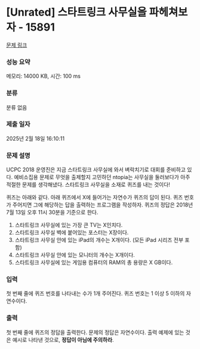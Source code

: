 # [Unrated] 스타트링크 사무실을 파헤쳐보자 - 15891 

[문제 링크](https://www.acmicpc.net/problem/15891) 

### 성능 요약

메모리: 14000 KB, 시간: 100 ms

### 분류

분류 없음

### 제출 일자

2025년 2월 18일 16:10:11

### 문제 설명

<p>UCPC 2018 운영진은 지금 스타트링크 사무실에 와서 벼락치기로 대회를 준비하고 있다. 예비소집용 문제로 무엇을 출제할지 고민하던 ntopia는 사무실을 둘러보다가 아주 적절한 문제를 생각해냈다. 스타트링크 사무실을 소재로 퀴즈를 내는 것이다!</p>

<p>퀴즈는 아래와 같다. 아래 퀴즈에서 X에 들어가는 자연수가 퀴즈의 답이 된다. 퀴즈 번호가 주어지면 그에 해당하는 답을 출력하는 프로그램을 작성하자. 퀴즈의 정답은 2018년 7월 13일 오후 11시 30분을 기준으로 한다.</p>

<ol>
	<li>스타트링크 사무실에 있는 가장 큰 TV는 X인치다.</li>
	<li>스타트링크 사무실 벽에 붙어있는 포스터는 X장이다.</li>
	<li>스타트링크 사무실 안에 있는 iPad의 개수는 X개이다. (모든 iPad 시리즈 전부 포함)</li>
	<li>스타트링크 사무실 안에 있는 모니터의 개수는 X개이다.</li>
	<li>스타트링크 사무실에 있는 게임용 컴퓨터의 RAM의 총 용량은 X GB이다.</li>
</ol>

### 입력 

 <p>첫 번째 줄에 퀴즈 번호를 나타내는 수가 1개 주어진다. 퀴즈 번호는 1 이상 5 이하의 자연수이다.</p>

### 출력 

 <p>첫 번째 줄에 퀴즈의 정답을 출력한다. 문제의 정답은 자연수이다. 출력 예제에 있는 것은 예시로 나타낸 것으로, <strong>정답이 아님에 주의하라</strong>.</p>

